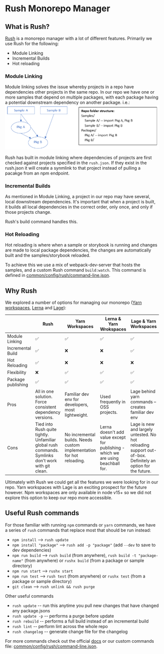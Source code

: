 # Rush Monorepo Manager

## What is Rush?
[Rush](https://rushjs.io/pages/intro/welcome/) is a monorepo manager with a lot of different features. Primarily we use Rush for the following:
* Module Linking
* Incremental Builds
* Hot reloading

### Module Linking
Module linking solves the issue whereby projects in a repo have dependencies other projects in the same repo. In our repo we have one or more samples that depend on multiple packages, with each package having a potential downstream dependency on another package. i.e.:
![module linking](../images/module-linking.png)

Rush has built in module linking where dependencies of projects are first checked against projects specified in the `rush.json`. If they exist in the rush.json it will create a synmlink to that project instead of pulling a pacakge from an npm endpoint.

### Incremental Builds
As mentioned in Module Linking, a project in our repo may have several, local downstream dependencies. It's important that when a project is built, it builds all local dependencies in the correct order, only once, and only if those projects change.

Rush's build command handles this.

### Hot Reloading
Hot reloading is where when a sample or storybook is running and changes are made to local package dependencies, the changes are automatically built and the samples/storybook reloaded.

To achieve this we use a mix of webpack-dev-server that hosts the samples, and a custom Rush command `build:watch`. This command is defined in [common/config/rush/command-line.json](https://github.com/Azure/communication-ui-sdk/blob/main/common/config/rush/command-line.json).

## Why Rush
We explored a number of options for managing our monorepo ([Yarn workspaces](https://classic.yarnpkg.com/en/docs/workspaces/), [Lerna](https://lerna.js.org/) and [Lage](https://microsoft.github.io/lage/)):

 &nbsp;            | Rush   | Yarn Workspaces | Lerna & Yarn Wrokspaces | Lage & Yarn Workspaces |
 ----------------- | ------ | --------------- | --------------- | -------------- |
Module Linking     | ✅    |  ✅             | ✅             | ✅             |
Incremental Build  | ✅    |  ❌             | ❌             | ✅             |
Hot Reloading      | ✅    |  ❌             | ❌             | ❌             |
Flexibility        | ❌    |  ✅             | ✅             | ✅             |
Package publishing | ✅    |  ✅             | ✅             | ✅             |
Pros               | All in one solution. Force consistent dependency versions.| Familiar dev env for developers, most lightweight. | Used frequently in OSS projects. | Lage behind yarn commands – creates familiar dev env |
Cons               | Tied into Rush quite tightly. Unfamiliar global rush commands. Symlinks don't work with git clean. | No incremental builds. Needs custom implementation for hot reloading. | Lerna doesn't add value except for publishing - which we are using beachball for. | Lage is new and largely untested. No hot reloading support out-of-box. Definitely an option for the future.

Ultimately with Rush we could get all the features we were looking for in our repo. Yarn workspaces with Lage is an exciting prospect for the future however. Npm workspaces are only available in node v15+ so we did not explore this option to keep our repo more accessible.

## Useful Rush commands
For those familiar with running `npm` commands or `yarn` commands, we have a series of `rush` commands that replace most that should be run instead:
* `npm install` --> `rush update`
* `npm install "package"` --> `rush add -p "package"` (add `--dev` to save to dev dependencies)
* `npm run build` --> `rush build` (from anywhere), `rush build -t "package-name"` (from anywhere) or `rushx build` (from a package or sample directory)
* `npm run start` --> `rushx start`
* `npm run test` --> `rush test` (from anywhere) or `rushx test` (from a package or sample directory)
* `git clean` --> `rush unlink && rush purge`

Other useful commands
* `rush update` -- run this anytime you pull new changes that have changed any package.jsons
* `rush update -p` -- performs a purge before update
* `rush rebuild` -- performs a full build instead of an incremental build
* `rush lint` -- perform lint across the whole repo
* `rush changelog` -- generate change file for the changelog

For more commands check out the official [docs](https://rushjs.io/pages/intro/welcome/) or our custom commands file: [common/config/rush/command-line.json](https://github.com/Azure/communication-ui-sdk/blob/main/common/config/rush/command-line.json).